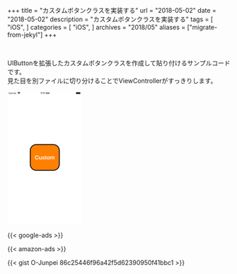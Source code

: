 +++
title = "カスタムボタンクラスを実装する"
url = "2018-05-02"
date = "2018-05-02"
description = "カスタムボタンクラスを実装する"
tags = [
    "iOS",
]
categories = [
    "iOS",
]
archives = "2018/05"
aliases = ["migrate-from-jekyl"]
+++

<br>

UIButtonを拡張したカスタムボタンクラスを作成して貼り付けるサンプルコードです。  
見た目を別ファイルに切り分けることでViewControllerがすっきりします。  

![alt](1.png)

<!-- Google Ads -->
{{< google-ads >}}

<!-- Amazon Ads -->
{{< amazon-ads >}}

{{< gist O-Junpei 86c25446f96a42f5d62390950f41bbc1 >}}
